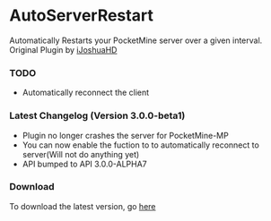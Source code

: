 # AutoServerRestart
Automatically Restarts your PocketMine server over a given interval.
Original Plugin by [iJoshuaHD](https://github.com/iJoshuaHD)

### TODO
- Automatically reconnect the client

### Latest Changelog (Version 3.0.0-beta1)
- Plugin no longer crashes the server for PocketMine-MP
- You can now enable the fuction to to automatically reconnect to server(Will not do anything yet)
- API bumped to API 3.0.0-ALPHA7

### Download
To download the latest version, go [here](https://github.com/LeronDoesGM/AutoServerRestart/releases)